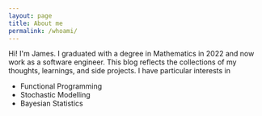 ```yaml
---
layout: page
title: About me
permalink: /whoami/
---
```

Hi! I'm James. I graduated with a degree in Mathematics in 2022 and now work as a software engineer. This blog reflects the collections of my thoughts, learnings, and side projects. I have particular interests in
- Functional Programming
- Stochastic Modelling
- Bayesian Statistics